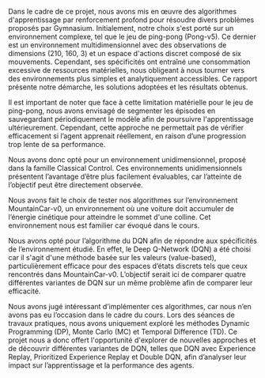 Dans le cadre de ce projet, nous avons mis en œuvre des algorithmes d'apprentissage par renforcement profond pour résoudre divers problèmes proposés par Gymnasium. Initialement, notre choix s'est porté sur un environnement complexe, tel que le jeu de ping-pong (Pong-v5). Ce dernier est un environnement multidimensionnel avec des observations de dimensions (210, 160, 3) et un espace d'actions discret composé de six mouvements. Cependant, ses spécificités ont entraîné une consommation excessive de ressources matérielles, nous obligeant à nous tourner vers des environnements plus simples et analytiquement accessibles. Ce rapport présente notre démarche, les solutions adoptées et les résultats obtenus.

Il est important de noter que face à cette limitation matérielle pour le jeu de ping-pong, nous avons envisagé de segmenter les épisodes en sauvegardant périodiquement le modèle afin de poursuivre l'apprentissage ultérieurement. Cependant, cette approche ne permettait pas de vérifier efficacement si l’agent apprenait réellement, en raison d’une progression trop lente de sa performance.

Nous avons donc opté pour un environnement unidimensionnel, proposé dans la famille Classical Control. Ces environnements unidimensionnels présentent l’avantage d’être plus facilement évaluables, car l’atteinte de l’objectif peut être directement observée.

Nous avons fait le choix de tester nos algorithmes sur l’environnement MountainCar-v0, un environnement où une voiture doit accumuler de l’énergie cinétique pour atteindre le sommet d'une colline. Cet environnement nous est familier car évoqué dans le cours.

Nous avons opté pour l’algorithme du DQN afin de répondre aux spécificités de l’environnement étudié. En effet, le Deep Q-Network (DQN) a été choisi car il s'agit d'une méthode basée sur les valeurs (value-based), particulièrement efficace pour des espaces d’états discrets tels que ceux rencontrés dans MountainCar-v0. L’objectif serait ici de comparer quatre différentes variantes de DQN sur un même problème afin de comparer leur efficacité.

Nous avons jugé intéressant d’implémenter ces algorithmes, car nous n’en avons pas eu l’occasion dans le cadre du cours. Lors des séances de travaux pratiques, nous avons uniquement exploré les méthodes Dynamic Programming (DP), Monte Carlo (MC) et Temporal Difference (TD). Ce projet nous a donc offert l'opportunité d'explorer de nouvelles approches et de découvrir différentes variantes de DQN, telles que DQN avec Experience Replay, Prioritized Experience Replay et Double DQN, afin d’analyser leur impact sur l’apprentissage et la performance des agents.